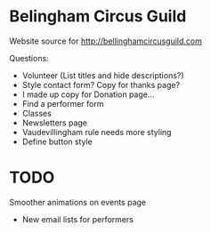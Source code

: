Belingham Circus Guild
======================

Website source for http://bellinghamcircusguild.com

Questions:

* Volunteer (List titles and hide descriptions?)
* Style contact form? Copy for thanks page?
* I made up copy for Donation page...
* Find a performer form
* Classes
* Newsletters page
* Vaudevillingham rule needs more styling
* Define button style

# TODO
Smoother animations on events page

* New email lists for performers
